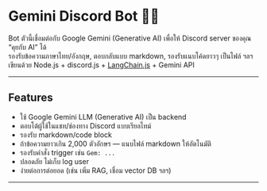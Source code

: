 # Gemini Discord Bot 🤖✨

Bot ตัวนี้เชื่อมต่อกับ Google Gemini (Generative AI) เพื่อให้ Discord server ของคุณ “คุยกับ AI” ได้  
รองรับข้อความภาษาไทย/อังกฤษ, ตอบกลับแบบ markdown, รองรับแนบโค้ดยาวๆ เป็นไฟล์ ฯลฯ  
เขียนด้วย Node.js + discord.js + [LangChain.js](https://js.langchain.com/) + Gemini API

---

## Features

- ใช้ Google Gemini LLM (Generative AI) เป็น backend
- ตอบโต้ผู้ใช้ในแชท/ช่องทาง Discord แบบเรียลไทม์
- รองรับ markdown/code block
- ถ้าข้อความยาวเกิน 2,000 ตัวอักษร — แนบไฟล์ markdown ให้อัตโนมัติ
- รองรับคำสั่ง trigger เช่น `Gem: ...`
- ปลอดภัย ไม่เก็บ log user
- ง่ายต่อการต่อยอด (เช่น เพิ่ม RAG, เชื่อม vector DB ฯลฯ)

---